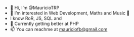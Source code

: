 - 👋 Hi, I’m @MauricioTRP
- 👀 I’m interested in Web Development, Maths and Music 🎺
- I know RoR, JS, SQL and
- 🌱 Currently getting better at PHP
- 📫 You can reachme at mauriciofb@gmail.com

<!---
MauricioTRP/MauricioTRP is a ✨ special ✨ repository because its `README.md` (this file) appears on your GitHub profile.
You can click the Preview link to take a look at your changes.
--->
